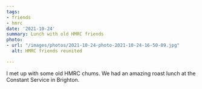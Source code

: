```yaml
---
tags:
- friends
- hmrc
date: '2021-10-24'
summary: Lunch with old HMRC friends
photo:
- url: "/images/photos/2021-10-24-photo-2021-10-24-16-50-09.jpg"
  alt: HMRC friends reunited

---
```

I met up with some old HMRC chums. We had an amazing roast lunch at the Constant Service in Brighton.